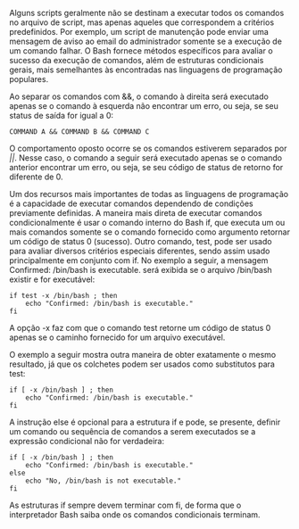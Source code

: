 
Alguns scripts geralmente não se destinam a executar todos os comandos no arquivo de script, mas apenas aqueles que correspondem a critérios predefinidos. Por exemplo, um script de manutenção pode enviar uma mensagem de aviso ao email do administrador somente se a execução de um comando falhar. O Bash fornece métodos específicos para avaliar o sucesso da execução de comandos, além de estruturas condicionais gerais, mais semelhantes às encontradas nas linguagens de programação populares.

Ao separar os comandos com &&, o comando à direita será executado apenas se o comando à esquerda não encontrar um erro, ou seja, se seu status de saída for igual a 0:

```
COMMAND A && COMMAND B && COMMAND C
```

O comportamento oposto ocorre se os comandos estiverem separados por *||*. Nesse caso, o comando a seguir será executado apenas se o comando anterior encontrar um erro, ou seja, se seu código de status de retorno for diferente de 0.

Um dos recursos mais importantes de todas as linguagens de programação é a capacidade de executar comandos dependendo de condições previamente definidas. A maneira mais direta de executar comandos condicionalmente é usar o comando interno do Bash if, que executa um ou mais comandos somente se o comando fornecido como argumento retornar um código de status 0 (sucesso). Outro comando, test, pode ser usado para avaliar diversos critérios especiais diferentes, sendo assim usado principalmente em conjunto com if. No exemplo a seguir, a mensagem Confirmed: /bin/bash is executable. será exibida se o arquivo /bin/bash existir e for executável:

```
if test -x /bin/bash ; then   
	echo "Confirmed: /bin/bash is executable."
fi
```

A opção -x faz com que o comando test retorne um código de status 0 apenas se o caminho fornecido for um arquivo executável.

O exemplo a seguir mostra outra maneira de obter exatamente o mesmo resultado, já que os colchetes podem ser usados como substitutos para test:

```
if [ -x /bin/bash ] ; then
	echo "Confirmed: /bin/bash is executable." 
fi
```

A instrução else é opcional para a estrutura if e pode, se presente, definir um comando ou sequência de comandos a serem executados se a expressão condicional não for verdadeira:

```
if [ -x /bin/bash ] ; then
	echo "Confirmed: /bin/bash is executable." 
else   
	echo "No, /bin/bash is not executable." 
fi
```

As estruturas if sempre devem terminar com fi, de forma que o interpretador Bash saiba onde os comandos condicionais terminam.